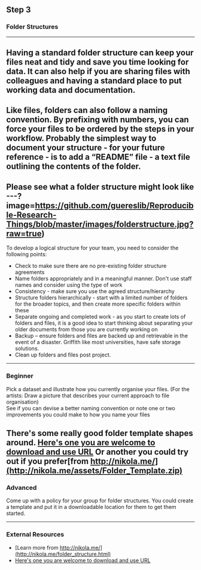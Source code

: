 ## Step 3
### Folder Structures
---
## Having a standard folder structure can keep your files neat and tidy and save you time looking for data.  It can also help if you are sharing files with colleagues and having a standard place to put working data and documentation.

Like files, folders can also follow a naming convention. By prefixing with numbers, you can force your files to be ordered by the steps in your workflow. Probably the simplest way to document your structure - for your future reference - is to add a “README” file - a text file outlining the contents of the folder. 
---
Please see what a folder structure might look like
---?image=https://github.com/guereslib/Reproducible-Research-Things/blob/master/images/folderstructure.jpg?raw=true)
---
To develop a logical structure for your team, you need to consider the following points:
* Check to make sure there are no pre-existing folder structure agreements
* Name folders appropriately and in a meaningful manner. Don't use staff names and consider using the type of work
* Consistency - make sure you use the agreed structure/hierarchy 
* Structure folders hierarchically - start with a limited number of folders for the broader topics, and then create more specific folders within these
* Separate ongoing and completed work - as you start to create lots of folders and files, it is a good idea to start thinking about separating your older documents from those you are currently working on
* Backup – ensure folders and files are backed up and retrievable in the event of a disaster. Griffith like most universities, have safe storage solutions.
* Clean up folders and files post project.
---
### Beginner
Pick a dataset and illustrate how you currently organise your files.
(For the artists: Draw a picture that describes your current approach to file organisation)  
See if you can devise a better naming convention or note one or two improvements you could make to how you name your files

There's some really good folder template shapes around. [Here's one you are welcome to download and use URL](https://github.com/guereslib/MyResearchProjects/archive/master.zip) 
Or another you could try out if you prefer[from http://nikola.me/](http://nikola.me/assets/Folder_Template.zip)
---
### Advanced

Come up with a policy for your group for folder structures. You could create a template and put it in a downloadable location for them to get them started. 

---
### External Resources
* [Learn more from http://nikola.me/](http://nikola.me/folder_structure.html)
* [Here's one you are welcome to download and use URL](https://github.com/guereslib/MyResearchProjects/archive/master.zip)
